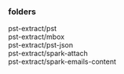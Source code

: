



### folders

pst-extract/pst <br />
pst-extract/mbox <br />
pst-extract/pst-json <br />
pst-extract/spark-attach <br />
pst-extract/spark-emails-content <br />
